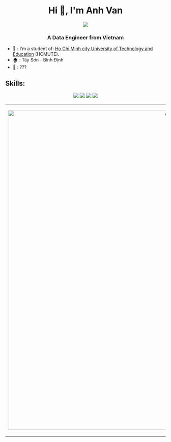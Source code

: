 <h1 align="center">Hi 👋, I'm Anh Van</h1>
<p align="center"><img src="https://img.icons8.com/color/48/000000/vietnam-circular.png"/></p>
<h3 align="center">A Data Engineer from Vietnam </h3>

- :school: : I'm a student of: [Ho Chi Minh city University of Technology and Education](https://hcmute.edu.vn) (HCMUTE). <br/>
- :house: : Tây Sơn - Bình Định <br/>
- :gift_heart: : ??? <br/>

## Skills:
<p align="center">
  <img src="https://img.icons8.com/color/48/000000/microsoft-sql-server.png"/>
  <img src="https://img.icons8.com/color/48/000000/mysql-logo.png"/>
  <img src="https://img.icons8.com/color/48/000000/mongodb.png"/>
  <img src="https://img.icons8.com/color/48/000000/visual-studio-2019.png"/>
</p>
<table style="width:100%;">
  <tr>
    <td>
      <p align="center"> 
        <img src="https://cdn.dribbble.com/users/1059583/screenshots/4171367/coding-freak.gif" alt="dev" width="1000px" />
      </p>
    </td>
  </tr>
</table>
